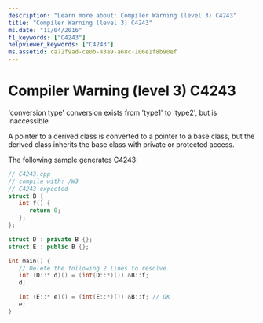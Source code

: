 ```yaml
---
description: "Learn more about: Compiler Warning (level 3) C4243"
title: "Compiler Warning (level 3) C4243"
ms.date: "11/04/2016"
f1_keywords: ["C4243"]
helpviewer_keywords: ["C4243"]
ms.assetid: ca72f9ad-ce0b-43a9-a68c-106e1f8b90ef
---
```

# Compiler Warning (level 3) C4243

'conversion type' conversion exists from 'type1' to 'type2', but is inaccessible

A pointer to a derived class is converted to a pointer to a base class, but the derived class inherits the base class with private or protected access.

The following sample generates C4243:

```cpp
// C4243.cpp
// compile with: /W3
// C4243 expected
struct B {
   int f() {
      return 0;
   };
};

struct D : private B {};
struct E : public B {};

int main() {
   // Delete the following 2 lines to resolve.
   int (D::* d)() = (int(D::*)()) &B::f;
   d;

   int (E::* e)() = (int(E::*)()) &B::f; // OK
   e;
}
```

